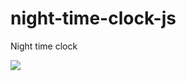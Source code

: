 # night-time-clock-js
Night time clock


<img src="https://pbs.twimg.com/media/CX9Ae5cWcAAiuON.jpg:large" />
